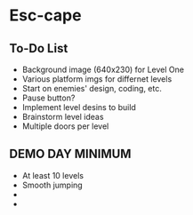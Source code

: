 <h1> Esc-cape </h1>
<h2> To-Do List </h2>

<ul>
<li>Background image (640x230) for Level One</li>
<li>Various platform imgs for differnet levels</li>
<li>Start on enemies' design, coding, etc.</li>
<li>Pause button?</li>
<li>Implement level desins to build</li>
<li>Brainstorm level ideas</li>
<li>Multiple doors per level</li>
</ul>

<h2>DEMO DAY MINIMUM</h2>
<ul>
<li>At least 10 levels</li>
<li>Smooth jumping</li>
<li></li>
<li></li>
</ul>
